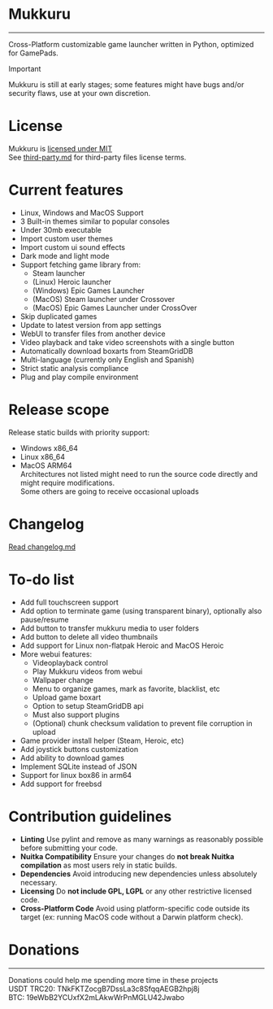 # Mukkuru
-----------------
Cross-Platform customizable game launcher written in Python, optimized for GamePads.<br/>
> [!IMPORTANT]
> Mukkuru is still at early stages; some features might have bugs and/or security flaws, use at your own discretion.<br/>
# License
Mukkuru is [licensed under MIT](LICENSE)<br/>
See [third-party.md](docs/third-party.md) for third-party files license terms.<br/>

# Current features
- Linux, Windows and MacOS Support<br/>
- 3 Built-in themes similar to popular consoles<br/>
- Under 30mb executable<br/>
- Import custom user themes<br/>
- Import custom ui sound effects<br/>
- Dark mode and light mode<br/>
- Support fetching game library from:<br>
    - Steam launcher<br/>
    - (Linux) Heroic launcher<br/>
    - (Windows) Epic Games Launcher <br/>
    - (MacOS) Steam launcher under Crossover<br/>
    - (MacOS) Epic Games Launcher under CrossOver<br/>
- Skip duplicated games<br/>
- Update to latest version from app settings<br/>
- WebUI to transfer files from another device<br/>
- Video playback and take video screenshots with a single button<br/>
- Automatically download boxarts from SteamGridDB<br/>
- Multi-language (currently only English and Spanish)<br/>
- Strict static analysis compliance<br/>
- Plug and play compile environment<br/>

# Release scope
Release static builds with priority support:<br/>
- Windows x86_64<br/>
- Linux x86_64<br/>
- MacOS ARM64<br/>
Architectures not listed might need to run the source code directly and might require modifications.</br>
Some others are going to receive occasional uploads</br>

# Changelog
[Read changelog.md](docs/changelog.md)

# To-do list
- Add full touchscreen support<br/>
- Add option to terminate game (using transparent binary), optionally also pause/resume<br/>
- Add button to transfer mukkuru media to user folders<br/>
- Add button to delete all video thumbnails<br/>
- Add support for Linux non-flatpak Heroic and MacOS Heroic<br/>
- More webui features:<br/>
    - Videoplayback control<br/>
    - Play Mukkuru videos from webui<br/>
    - Wallpaper change<br/>
    - Menu to organize games, mark as favorite, blacklist, etc<br/>
    - Upload game boxart<br/>
    - Option to setup SteamGridDB api<br/>
    - Must also support plugins<br/>
    - (Optional) chunk checksum validation to prevent file corruption in upload<br/>
- Game provider install helper (Steam, Heroic, etc)<br/>
- Add joystick buttons customization<br/>
- Add ability to download games</br>
- Implement SQLite instead of JSON<br/>
- Support for linux box86 in arm64<br/>
- Add support for freebsd<br/>

# Contribution guidelines
- **Linting** Use pylint and remove as many warnings as reasonably possible before submitting your code. <br/>
- **Nuitka Compatibility** Ensure your changes do **not break Nuitka compilation** as most users rely in static builds. <br/>
- **Dependencies** Avoid introducing new dependencies unless absolutely necessary. <br/>
- **Licensing** Do **not include GPL, LGPL** or any other restrictive licensed code. <br/>
- **Cross-Platform Code** Avoid using platform-specific code outside its target (ex: running MacOS code without a Darwin platform check). <br/>

# Donations
---------------
Donations could help me spending more time in these projects<br/>
USDT TRC20: TNkFKTZocgB7DssLa3c8SfqqAEGB2hpj8j<br/>
BTC: 19eWbB2YCUxfX2mLAkwWrPnMGLU42Jwabo<br/>
